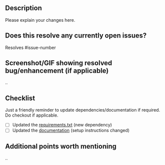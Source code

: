 ## Description
Please explain your changes here.

## Does this resolve any currently open issues?
Resolves #issue-number

## Screenshot/GIF showing resolved bug/enhancement (if applicable)
..

## Checklist
Just a friendly reminder to update dependencies/documentation if required. Do checkout if applicable.
- [ ] Updated the [requirements.txt](requirements.txt) (new dependency)
- [ ] Updated the [documentation](README.md) (setup instructions changed)

## Additional points worth mentioning
..
